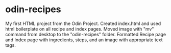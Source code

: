 # odin-recipes
My first HTML project from the Odin Project.
Created index.html and used html boilerplate on all recipe and index pages. Moved image with "mv" command from desktop to the "odin-recipes" folder.
Formatted Recipe page and Index page with ingredients, steps, and an image with appropriate text tags.